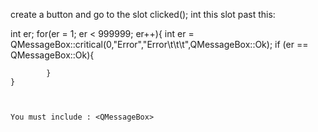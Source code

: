 create a button and go to the slot clicked();
int this slot past this:



int er;
    for(er = 1; er < 999999; er++){
        int er = QMessageBox::critical(0,"Error","Error\t\t\t",QMessageBox::Ok);
            if (er == QMessageBox::Ok){

            }
    }
    
    
    
    You must include : <QMessageBox>
